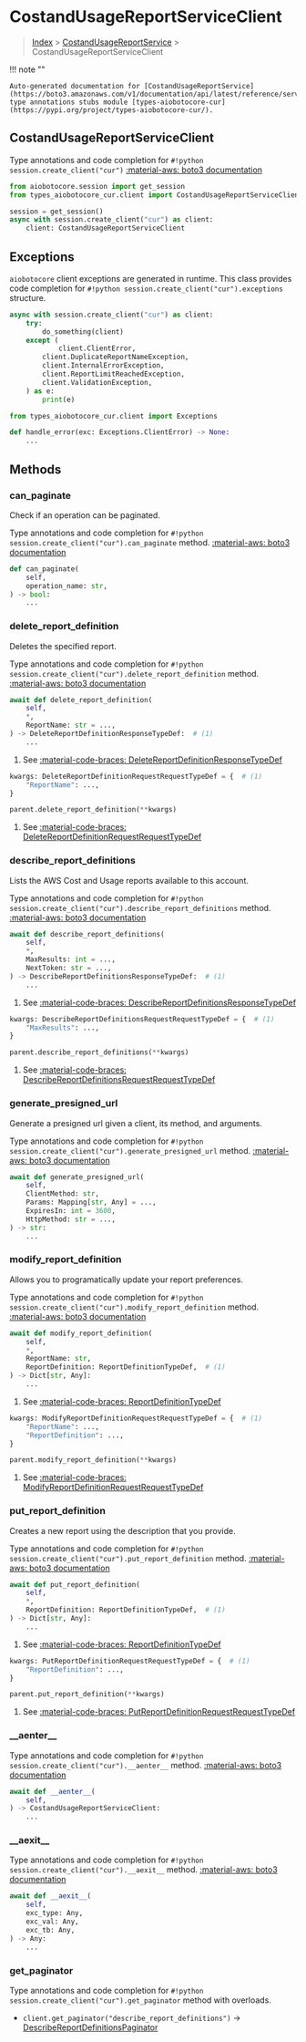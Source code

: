 # CostandUsageReportServiceClient

> [Index](../README.md) > [CostandUsageReportService](./README.md) > CostandUsageReportServiceClient

!!! note ""

    Auto-generated documentation for [CostandUsageReportService](https://boto3.amazonaws.com/v1/documentation/api/latest/reference/services/cur.html#CostandUsageReportService)
    type annotations stubs module [types-aiobotocore-cur](https://pypi.org/project/types-aiobotocore-cur/).

## CostandUsageReportServiceClient

Type annotations and code completion for `#!python session.create_client("cur")`
[:material-aws: boto3 documentation](https://boto3.amazonaws.com/v1/documentation/api/latest/reference/services/cur.html#CostandUsageReportService.Client)

```python title="Usage example"
from aiobotocore.session import get_session
from types_aiobotocore_cur.client import CostandUsageReportServiceClient

session = get_session()
async with session.create_client("cur") as client:
    client: CostandUsageReportServiceClient
```

## Exceptions


`aiobotocore` client exceptions are generated in runtime.
This class provides code completion for `#!python session.create_client("cur").exceptions` structure.

```python title="Usage example"
async with session.create_client("cur") as client:
    try:
        do_something(client)
    except (
            client.ClientError,
        client.DuplicateReportNameException,
        client.InternalErrorException,
        client.ReportLimitReachedException,
        client.ValidationException,
    ) as e:
        print(e)
```

```python title="Type checking example"
from types_aiobotocore_cur.client import Exceptions

def handle_error(exc: Exceptions.ClientError) -> None:
    ...
```


## Methods


### can\_paginate

Check if an operation can be paginated.

Type annotations and code completion for `#!python session.create_client("cur").can_paginate` method.
[:material-aws: boto3 documentation](https://boto3.amazonaws.com/v1/documentation/api/latest/reference/services/cur.html#CostandUsageReportService.Client.can_paginate)

```python title="Method definition"
def can_paginate(
    self,
    operation_name: str,
) -> bool:
    ...
```


### delete\_report\_definition

Deletes the specified report.

Type annotations and code completion for `#!python session.create_client("cur").delete_report_definition` method.
[:material-aws: boto3 documentation](https://boto3.amazonaws.com/v1/documentation/api/latest/reference/services/cur.html#CostandUsageReportService.Client.delete_report_definition)

```python title="Method definition"
await def delete_report_definition(
    self,
    *,
    ReportName: str = ...,
) -> DeleteReportDefinitionResponseTypeDef:  # (1)
    ...
```

1. See [:material-code-braces: DeleteReportDefinitionResponseTypeDef](./type_defs.md#deletereportdefinitionresponsetypedef) 


```python title="Usage example with kwargs"
kwargs: DeleteReportDefinitionRequestRequestTypeDef = {  # (1)
    "ReportName": ...,
}

parent.delete_report_definition(**kwargs)
```

1. See [:material-code-braces: DeleteReportDefinitionRequestRequestTypeDef](./type_defs.md#deletereportdefinitionrequestrequesttypedef) 

### describe\_report\_definitions

Lists the AWS Cost and Usage reports available to this account.

Type annotations and code completion for `#!python session.create_client("cur").describe_report_definitions` method.
[:material-aws: boto3 documentation](https://boto3.amazonaws.com/v1/documentation/api/latest/reference/services/cur.html#CostandUsageReportService.Client.describe_report_definitions)

```python title="Method definition"
await def describe_report_definitions(
    self,
    *,
    MaxResults: int = ...,
    NextToken: str = ...,
) -> DescribeReportDefinitionsResponseTypeDef:  # (1)
    ...
```

1. See [:material-code-braces: DescribeReportDefinitionsResponseTypeDef](./type_defs.md#describereportdefinitionsresponsetypedef) 


```python title="Usage example with kwargs"
kwargs: DescribeReportDefinitionsRequestRequestTypeDef = {  # (1)
    "MaxResults": ...,
}

parent.describe_report_definitions(**kwargs)
```

1. See [:material-code-braces: DescribeReportDefinitionsRequestRequestTypeDef](./type_defs.md#describereportdefinitionsrequestrequesttypedef) 

### generate\_presigned\_url

Generate a presigned url given a client, its method, and arguments.

Type annotations and code completion for `#!python session.create_client("cur").generate_presigned_url` method.
[:material-aws: boto3 documentation](https://boto3.amazonaws.com/v1/documentation/api/latest/reference/services/cur.html#CostandUsageReportService.Client.generate_presigned_url)

```python title="Method definition"
await def generate_presigned_url(
    self,
    ClientMethod: str,
    Params: Mapping[str, Any] = ...,
    ExpiresIn: int = 3600,
    HttpMethod: str = ...,
) -> str:
    ...
```


### modify\_report\_definition

Allows you to programatically update your report preferences.

Type annotations and code completion for `#!python session.create_client("cur").modify_report_definition` method.
[:material-aws: boto3 documentation](https://boto3.amazonaws.com/v1/documentation/api/latest/reference/services/cur.html#CostandUsageReportService.Client.modify_report_definition)

```python title="Method definition"
await def modify_report_definition(
    self,
    *,
    ReportName: str,
    ReportDefinition: ReportDefinitionTypeDef,  # (1)
) -> Dict[str, Any]:
    ...
```

1. See [:material-code-braces: ReportDefinitionTypeDef](./type_defs.md#reportdefinitiontypedef) 


```python title="Usage example with kwargs"
kwargs: ModifyReportDefinitionRequestRequestTypeDef = {  # (1)
    "ReportName": ...,
    "ReportDefinition": ...,
}

parent.modify_report_definition(**kwargs)
```

1. See [:material-code-braces: ModifyReportDefinitionRequestRequestTypeDef](./type_defs.md#modifyreportdefinitionrequestrequesttypedef) 

### put\_report\_definition

Creates a new report using the description that you provide.

Type annotations and code completion for `#!python session.create_client("cur").put_report_definition` method.
[:material-aws: boto3 documentation](https://boto3.amazonaws.com/v1/documentation/api/latest/reference/services/cur.html#CostandUsageReportService.Client.put_report_definition)

```python title="Method definition"
await def put_report_definition(
    self,
    *,
    ReportDefinition: ReportDefinitionTypeDef,  # (1)
) -> Dict[str, Any]:
    ...
```

1. See [:material-code-braces: ReportDefinitionTypeDef](./type_defs.md#reportdefinitiontypedef) 


```python title="Usage example with kwargs"
kwargs: PutReportDefinitionRequestRequestTypeDef = {  # (1)
    "ReportDefinition": ...,
}

parent.put_report_definition(**kwargs)
```

1. See [:material-code-braces: PutReportDefinitionRequestRequestTypeDef](./type_defs.md#putreportdefinitionrequestrequesttypedef) 

### \_\_aenter\_\_



Type annotations and code completion for `#!python session.create_client("cur").__aenter__` method.
[:material-aws: boto3 documentation](https://boto3.amazonaws.com/v1/documentation/api/latest/reference/services/cur.html#CostandUsageReportService.Client.__aenter__)

```python title="Method definition"
await def __aenter__(
    self,
) -> CostandUsageReportServiceClient:
    ...
```


### \_\_aexit\_\_



Type annotations and code completion for `#!python session.create_client("cur").__aexit__` method.
[:material-aws: boto3 documentation](https://boto3.amazonaws.com/v1/documentation/api/latest/reference/services/cur.html#CostandUsageReportService.Client.__aexit__)

```python title="Method definition"
await def __aexit__(
    self,
    exc_type: Any,
    exc_val: Any,
    exc_tb: Any,
) -> Any:
    ...
```




### get_paginator

Type annotations and code completion for `#!python session.create_client("cur").get_paginator` method with overloads.

- `client.get_paginator("describe_report_definitions")` -> [DescribeReportDefinitionsPaginator](./paginators.md#describereportdefinitionspaginator)



